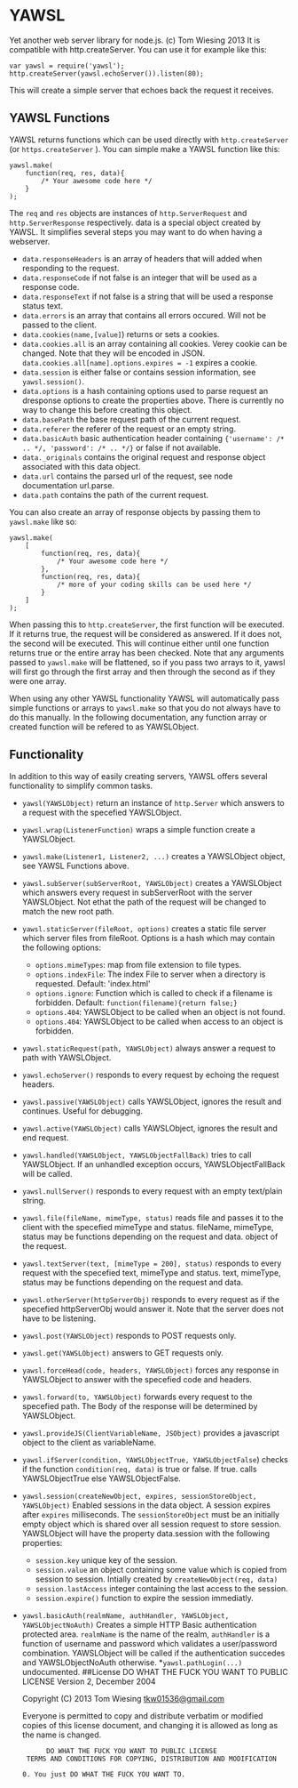 # YAWSL
Yet another web server library for node.js. 
(c) Tom Wiesing 2013
It is compatible with http.createServer. 
You can use it for example like this: 

	var yawsl = require('yawsl');
	http.createServer(yawsl.echoServer()).listen(80);

This will create a simple server that echoes back the request it receives. 

## YAWSL Functions
YAWSL returns functions which can be used directly with `http.createServer` (or `https.createServer` ). You can simple make a YAWSL function like this: 

	yawsl.make(
		function(req, res, data){
			/* Your awesome code here */
		}
	);

The `req` and `res` objects are instances of `http.ServerRequest` and `http.ServerResponse` respectively. 
data is a special object created by YAWSL. It simplifies several steps you may want to do when having a webserver. 

* `data.responseHeaders` is an array of headers that will added when responding to the request. 
* `data.responseCode` if not false is an integer that will be used as a response code. 
* `data.responseText` if not false is a string that will be used a response status text. 
* `data.errors` is an array that contains all errors occured. Will not be passed to the client. 
* `data.cookies(name,[value]`) returns or sets a cookies. 
* `data.cookies.all` is an array containing all cookies. Verey cookie can be changed. Note that they will be encoded in JSON. `data.cookies.all[name].options.expires = -1` expires a cookie. 
* `data.session` is either false or contains session information, see `yawsl.session()`.
* `data.options` is a hash containing options used to parse request an dresponse options to create the properties above. There is currently no way to change this before creating this object. 
* `data.basePath` the base request path of the current request. 
* `data.referer` the referer of the request or an empty string. 
* `data.basicAuth` basic authentication header containing `{'username': /* .. */, 'password': /* .. */}` or false if not available. 
* `data._originals` contains the original request and response object associated with this data object. 
* `data.url` contains the parsed url of the request, see node documentation url.parse. 
* `data.path` contains the path of the current request. 

You can also create an array of response objects by passing them to `yawsl.make` like so: 

	yawsl.make(
		[
			function(req, res, data){
				/* Your awesome code here */
			},
			function(req, res, data){
				/* more of your coding skills can be used here */
			}		
		]
	);

When passing this to `http.createServer`, the first function will be executed. If it returns true, the request will be considered as answered. If it does not, the second will be executed. This  will continue either until one function returns true or the entire array has been checked. Note that any arguments passed to `yawsl.make` will be flattened, so if you pass two arrays to it, yawsl will first go through the first array and then through the second as if they were one array. 

When using any other YAWSL functionality YAWSL will automatically pass simple functions or arrays to `yawsl.make` so that you do not always have to do this manually. In the following documentation, any function array or created function will be refered to as YAWSLObject. 

## Functionality
In addition to this way of easily creating servers, YAWSL offers several functionality to simplify common tasks. 

* `yawsl(YAWSLObject)` return an instance of `http.Server` which  answers to a request with the specefied  YAWSLObject. 
* `yawsl.wrap(ListenerFunction)` wraps a simple function create a YAWSLObject. 
* `yawsl.make(Listener1, Listener2, ...)` creates a YAWSLObject object, see YAWSL Functions above. 
* `yawsl.subServer(subServerRoot, YAWSLObject)` creates a YAWSLObject which answers every request in subServerRoot with the server YAWSLObject. Not ethat the path of the request will be changed to match the new root path. 
* `yawsl.staticServer(fileRoot, options)` creates a static file server which server files from fileRoot. Options is a hash which may contain the following options: 
	* `options.mimeTypes`: map from file extension to file types. 
	* `options.indexFile`: The index File to server when a directory is requested. Default: 'index.html'
	* `options.ignore`: Function which is called to check if a filename is forbidden. Default: `function(filename){return false;}`
	* `options.404`: YAWSLObject to be called when an object is not found. 
	* `options.404`: YAWSLObject to be called when access to an object is forbidden. 
* `yawsl.staticRequest(path, YAWSLObject)` always answer a request to path with YAWSLObject. 
* `yawsl.echoServer()` responds to every request by echoing the request headers. 
* `yawsl.passive(YAWSLObject)` calls YAWSLObject, ignores the result and continues. Useful for debugging. 
* `yawsl.active(YAWSLObject)` calls YAWSLObject, ignores the result and end request. 
* `yawsl.handled(YAWSLObject, YAWSLObjectFallBack)` tries to call YAWSLObject. If an unhandled exception occurs, YAWSLObjectFallBack will be called. 
* `yawsl.nullServer()` responds to every request with an empty text/plain string. 
* `yawsl.file(fileName, mimeType, status)` reads file and passes it to the client with the specefied mimeType and status. fileName, mimeType, status may be functions depending on the request and data.  object of the request. 
* `yawsl.textServer(text, [mimeType = 200], status)` responds to every request with the specefied text, mimeType and status. text, mimeType, status may be functions depending on the request and data.
* `yawsl.otherServer(httpServerObj)` responds to every request as if the specefied httpServerObj would answer it. Note that the server does not have to be listening. 
* `yawsl.post(YAWSLObject)` responds to POST requests only. 
* `yawsl.get(YAWSLObject)` answers to GET requests only. 
* `yawsl.forceHead(code, headers, YAWSLObject)` forces any response in YAWSLObject to answer with the specefied code and headers. 
* `yawsl.forward(to, YAWSLObject)` forwards every request to the specefied path. The Body of the response will be determined by YAWSLObject. 
* `yawsl.provideJS(ClientVariableName, JSObject)` provides a javascript object to the client as variableName. 
* `yawsl.ifServer(condition, YAWSLObjectTrue, YAWSLObjectFalse`) checks if the function `condition(req, data)` is true or false. If true. calls YAWSLObjectTrue else YAWSLObjectFalse. 
* `yawsl.session(createNewObject, expires, sessionStoreObject, YAWSLObject)` Enabled sessions in the data object. A session expires after `expires` milliseconds. The `sessionStoreObject` must be an initially empty object which is shared over all session request to store session. YAWSLObject will have the property data.session with the following properties: 
	* `session.key` unique key of the session. 
	* `session.value` an object containing some value which is copied from session to session. Intially created by `createNewObject(req, data)`
	* `session.lastAccess` integer containing the last access to the session. 
	* `session.expire()` function to expire the session immediatly. 
* `yawsl.basicAuth(realmName, authHandler, YAWSLObject, YAWSLObjectNoAuth)` Creates a simple HTTP Basic authentication protected area. `realmName` is the name of the realm, `authHandler` is a function of username and password which validates a user/password combination. YAWSLObject will be called if the authentication succedes and YAWSLObjectNoAuth otherwise. 
*`yawsl.pathLogin(...)`  undocumented. 
##License
		    DO WHAT THE FUCK YOU WANT TO PUBLIC LICENSE
		            Version 2, December 2004

	 Copyright (C) 2013 Tom Wiesing <tkw01536@gmail.com>

	 Everyone is permitted to copy and distribute verbatim or modified
	 copies of this license document, and changing it is allowed as long
	 as the name is changed.

		    DO WHAT THE FUCK YOU WANT TO PUBLIC LICENSE
	   TERMS AND CONDITIONS FOR COPYING, DISTRIBUTION AND MODIFICATION

	  0. You just DO WHAT THE FUCK YOU WANT TO.
